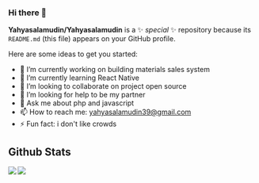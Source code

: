 ### Hi there 👋

**Yahyasalamudin/Yahyasalamudin** is a ✨ _special_ ✨ repository because its `README.md` (this file) appears on your GitHub profile.

Here are some ideas to get you started:

- 🔭 I’m currently working on building materials sales system
- 🌱 I’m currently learning React Native
- 👯 I’m looking to collaborate on project open source
- 🤔 I’m looking for help to be my partner
- 💬 Ask me about php and javascript
- 📫 How to reach me: yahyasalamudin39@gmail.com
- ⚡ Fun fact: i don't like crowds

## Github Stats  
<img src="https://github-readme-stats.vercel.app/api?username=Yahyasalamudin&show_icons=true&count_private=true&hide_border=true" align="left" />  

<img src="https://github-readme-stats.vercel.app/api/top-langs/?username=Yahyasalamudin&hide_border=true&layout=compact" align="left" />
